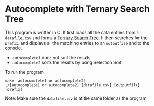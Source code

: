 # __Autocomplete with Ternary Search Tree__ #

This program is written in C. It first loads all the data entries from a `datafile.csv` and forms a [Ternary Search Tree](https://en.wikipedia.org/wiki/Ternary_search_tree). It then searches for the `prefix`, and displays all the matching entries to an `outputfile` and to the console. 
* `autocomplete1` does not sort the results
* `autocomplete2` sorts the results by using Selection Sort.




To run the program
```
make [autocomplete1 or autocomplete2]
./[autocomplete1 or autocomplete2] [datafile.csv] [outputfile] [prefix]
```

Note: Make sure the `datafile.csv` is at the same folder as the program

